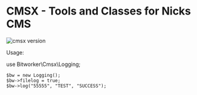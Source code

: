 # CMSX - Tools and Classes for Nicks CMS

![cmsx version](https://img.shields.io/badge/version-v1.0.0-green.svg)

Usage:

use Bitworker\Cmsx\Logging;

```
$bw = new Logging();
$bw->filelog = true;
$bw->log("55555", "TEST", "SUCCESS");
```
